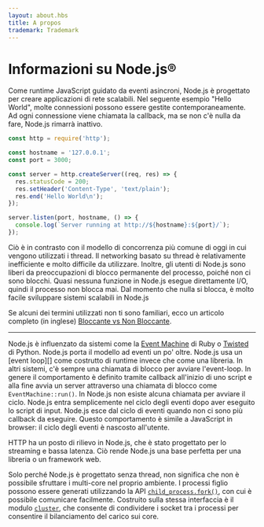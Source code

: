```yaml
---
layout: about.hbs
title: A propos
trademark: Trademark
---
```


# Informazioni su Node.js&reg;

Come runtime JavaScript guidato da eventi asincroni, Node.js è progettato per
creare applicazioni di rete scalabili. Nel seguente esempio "Hello World",
molte connessioni possono essere gestite contemporaneamente.
Ad ogni connessione viene chiamata la callback, ma se non c'è nulla da fare, Node.js rimarrà inattivo.

```javascript
const http = require('http');

const hostname = '127.0.0.1';
const port = 3000;

const server = http.createServer((req, res) => {
  res.statusCode = 200;
  res.setHeader('Content-Type', 'text/plain');
  res.end('Hello World\n');
});

server.listen(port, hostname, () => {
  console.log(`Server running at http://${hostname}:${port}/`);
});
```

Ciò è in contrasto con il modello di concorrenza più comune di oggi in cui vengono utilizzati 
i thread. Il networking basato su thread è relativamente inefficiente e 
molto difficile da utilizzare. Inoltre, gli utenti di Node.js sono liberi da preoccupazioni di 
blocco permanente del processo, poiché non ci sono blocchi. Quasi nessuna funzione in Node.js 
esegue direttamente I/O, quindi il processo non blocca mai. Dal momento che nulla si blocca, 
è molto facile sviluppare sistemi scalabili in Node.js

Se alcuni dei termini utilizzati non ti sono familiari, ecco un articolo completo
 (in inglese) [Bloccante vs Non Bloccante][].

---

Node.js è influenzato da sistemi come la [Event Machine][] di Ruby o [Twisted][] di Python.
 Node.js porta il modello ad eventi un po' oltre.
 Node.js usa un [event loop][] come costrutto di runtime invece che come una libreria. In altri sistemi, c'è sempre una chiamata di blocco per avviare l'event-loop.
In genere il comportamento è definito tramite callback all'inizio di uno script
e alla fine avvia un server attraverso una chiamata di blocco come
`EventMachine::run()`. In Node.js non esiste alcuna chiamata per avviare il ciclo. Node.js
entra semplicemente nel ciclo degli eventi dopo aver eseguito lo script di input. Node.js esce dal
ciclo di eventi quando non ci sono più callback da eseguire. Questo comportamento è simile a
JavaScript in browser: il ciclo degli eventi è nascosto all'utente.

HTTP ha un posto di rilievo in Node.js, che è stato progettato per lo streaming e bassa latenza.
 Ciò rende Node.js una base perfetta per una libreria o un framework web.

Solo perché Node.js è progettato senza thread, non significa che non è possibile sfruttare i multi-core nel proprio ambiente. I processi figlio possono essere generati utilizzando la API [`child_process.fork()`][], con cui è possibile comunicare facilmente. Costruito sulla stessa interfaccia è il modulo [`cluster`][], che consente di condividere i socket tra i processi per consentire il bilanciamento del carico sui core.

[Bloccante vs Non Bloccante]: https://nodejs.org/en/docs/guides/blocking-vs-non-blocking/
[`child_process.fork()`]: https://nodejs.org/api/child_process.html#child_process_child_process_fork_modulepath_args_options
[`cluster`]: https://nodejs.org/api/cluster.html
[loop di eventi]: https://nodejs.org/en/docs/guides/event-loop-timers-and-nexttick/
[Event Machine]: http://rubyeventmachine.com/
[Twisted]: https://twistedmatrix.com/trac/
